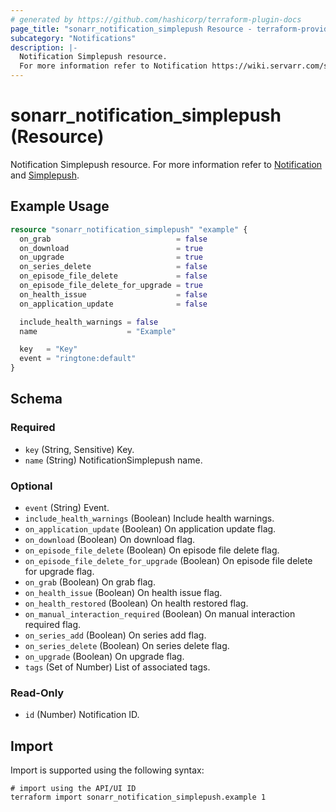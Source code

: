 ```yaml
---
# generated by https://github.com/hashicorp/terraform-plugin-docs
page_title: "sonarr_notification_simplepush Resource - terraform-provider-sonarr"
subcategory: "Notifications"
description: |-
  Notification Simplepush resource.
  For more information refer to Notification https://wiki.servarr.com/sonarr/settings#connect and Simplepush https://wiki.servarr.com/sonarr/supported#simplepush.
---
```


# sonarr_notification_simplepush (Resource)

<!-- subcategory:Notifications -->
Notification Simplepush resource.
For more information refer to [Notification](https://wiki.servarr.com/sonarr/settings#connect) and [Simplepush](https://wiki.servarr.com/sonarr/supported#simplepush).

## Example Usage

```terraform
resource "sonarr_notification_simplepush" "example" {
  on_grab                            = false
  on_download                        = true
  on_upgrade                         = true
  on_series_delete                   = false
  on_episode_file_delete             = false
  on_episode_file_delete_for_upgrade = true
  on_health_issue                    = false
  on_application_update              = false

  include_health_warnings = false
  name                    = "Example"

  key   = "Key"
  event = "ringtone:default"
}
```

<!-- schema generated by tfplugindocs -->
## Schema

### Required

- `key` (String, Sensitive) Key.
- `name` (String) NotificationSimplepush name.

### Optional

- `event` (String) Event.
- `include_health_warnings` (Boolean) Include health warnings.
- `on_application_update` (Boolean) On application update flag.
- `on_download` (Boolean) On download flag.
- `on_episode_file_delete` (Boolean) On episode file delete flag.
- `on_episode_file_delete_for_upgrade` (Boolean) On episode file delete for upgrade flag.
- `on_grab` (Boolean) On grab flag.
- `on_health_issue` (Boolean) On health issue flag.
- `on_health_restored` (Boolean) On health restored flag.
- `on_manual_interaction_required` (Boolean) On manual interaction required flag.
- `on_series_add` (Boolean) On series add flag.
- `on_series_delete` (Boolean) On series delete flag.
- `on_upgrade` (Boolean) On upgrade flag.
- `tags` (Set of Number) List of associated tags.

### Read-Only

- `id` (Number) Notification ID.

## Import

Import is supported using the following syntax:

```shell
# import using the API/UI ID
terraform import sonarr_notification_simplepush.example 1
```
